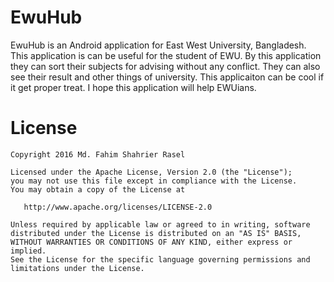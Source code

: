 # EwuHub
EwuHub is an Android application for East West University, Bangladesh. This application is can be useful for the student of EWU.
By this application they can sort their subjects for advising without any conflict. 
They can also see their result and other things of university. This applicaiton can be cool if it get proper treat.
I hope this application will help EWUians.


License
=======

    Copyright 2016 Md. Fahim Shahrier Rasel

    Licensed under the Apache License, Version 2.0 (the "License");
    you may not use this file except in compliance with the License.
    You may obtain a copy of the License at

       http://www.apache.org/licenses/LICENSE-2.0

    Unless required by applicable law or agreed to in writing, software
    distributed under the License is distributed on an "AS IS" BASIS,
    WITHOUT WARRANTIES OR CONDITIONS OF ANY KIND, either express or implied.
    See the License for the specific language governing permissions and
    limitations under the License.
